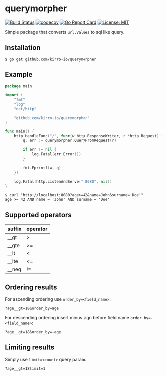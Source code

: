 # querymorpher
[![Build Status](https://travis-ci.org/Kirro-io/querymorpher.svg?branch=master)](https://travis-ci.org/Kirro-io/querymorpher)
[![codecov](https://codecov.io/gh/Kirro-io/querymorpher/branch/master/graph/badge.svg)](https://codecov.io/gh/Kirro-io/querymorpher)
[![Go Report Card](https://goreportcard.com/badge/github.com/kirro-io/querymorpher)](https://goreportcard.com/report/github.com/kirro-io/querymorpher)
[![License: MIT](https://img.shields.io/badge/License-MIT-yellow.svg)](https://opensource.org/licenses/MIT)

Simple package that converts `url.Values` to sql like query.

## Installation

```
$ go get github.com/kirro-io/querymorpher
```

## Example

```go
package main

import (
	"fmt"
	"log"
	"net/http"

	"github.com/kirro-io/querymorpher"
)

func main() {
	http.HandleFunc("/", func(w http.ResponseWriter, r *http.Request) {
		q, err := querymorpher.QueryFromRequest(r)

		if err != nil {
			log.Fatal(err.Error())
		}

		fmt.Fprintf(w, q)
	})

	log.Fatal(http.ListenAndServe(":8080", nil))
}
```

```shell
$ curl "http://localhost:8080?age>=42&name=John&surname='Doe'"
age >= 42 AND name = 'John' AND surname = 'Doe'
```

## Supported operators

suffix | operator
-------|---------
__gt | >
__gte | >=
__lt | <
__lte | <=
__neq | !=

## Ordering results

For ascending ordering use `order_by=<field_name>`:

```
?age__gt=18&order_by=age
```

For descending ordering insert minus sign before field name `order_by=-<field_name>`:

```
?age__gt=18&order_by=-age
```

## Limiting results

Simply use `limit=<count>` query param.

```
?age__gt=18limit=1
```
